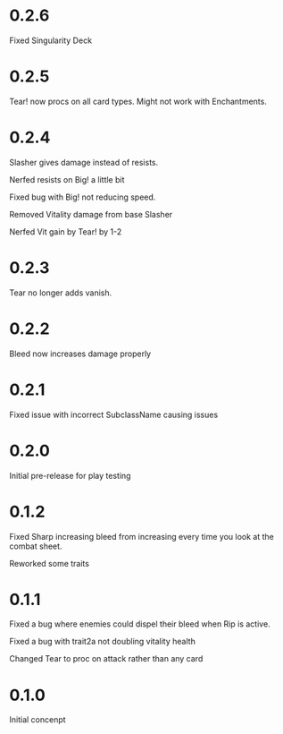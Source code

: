 # 0.2.6

Fixed Singularity Deck

# 0.2.5

Tear! now procs on all card types. Might not work with Enchantments.

# 0.2.4

Slasher gives damage instead of resists.

Nerfed resists on Big! a little bit

Fixed bug with Big! not reducing speed.

Removed Vitality damage from base Slasher

Nerfed Vit gain by Tear! by 1-2

# 0.2.3

Tear no longer adds vanish.

# 0.2.2

Bleed now increases damage properly

# 0.2.1

Fixed issue with incorrect SubclassName causing issues

# 0.2.0

Initial pre-release for play testing

# 0.1.2

Fixed Sharp increasing bleed from increasing every time you look at the combat sheet.

Reworked some traits

# 0.1.1

Fixed a bug where enemies could dispel their bleed when Rip is active.

Fixed a bug with trait2a not doubling vitality health

Changed Tear to proc on attack rather than any card

# 0.1.0

Initial concenpt
